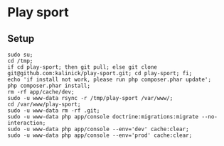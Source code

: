 # Play sport

## Setup

    sudo su;
    cd /tmp;
    if cd play-sport; then git pull; else git clone git@github.com:kalinick/play-sport.git; cd play-sport; fi;
    echo 'if install not work, please run php composer.phar update';
    php composer.phar install;
    rm -rf app/cache/dev;
    sudo -u www-data rsync -r /tmp/play-sport /var/www/;
    cd /var/www/play-sport;
    sudo -u www-data rm -rf .git;
    sudo -u www-data php app/console doctrine:migrations:migrate --no-interaction;
    sudo -u www-data php app/console --env='dev' cache:clear;
    sudo -u www-data php app/console --env='prod' cache:clear;
